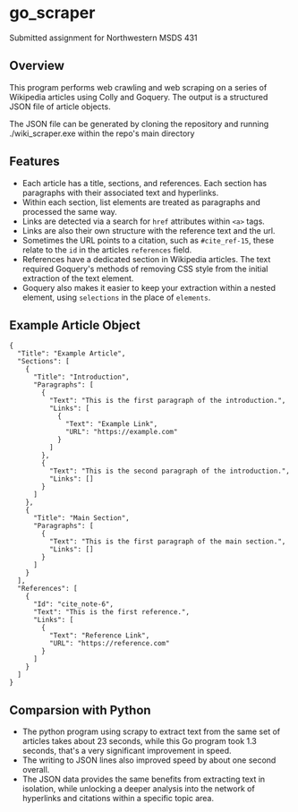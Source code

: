 # go_scraper

Submitted assignment for Northwestern MSDS 431

## Overview

This program performs web crawling and web scraping on a series of Wikipedia articles using Colly and Goquery. The output is a structured JSON file of article objects. 

The JSON file can be generated by cloning the repository and running ./wiki_scraper.exe within the repo's main directory

## Features
- Each article has a title, sections, and references. Each section has paragraphs with their associated text and hyperlinks.
- Within each section, list elements are treated as paragraphs and processed the same way.
- Links are detected via a search for `href` attributes within `<a>` tags.
- Links are also their own structure with the reference text and the url. 
- Sometimes the URL points to a citation, such as `#cite_ref-15`, these relate to the `id` in the articles `references` field.
- References have a dedicated section in Wikipedia articles. The text required Goquery's methods of removing CSS style from the initial extraction of the text element.
- Goquery also makes it easier to keep your extraction within a nested element, using `selections` in the place of `elements`. 

## Example Article Object
```
{
  "Title": "Example Article",
  "Sections": [
    {
      "Title": "Introduction",
      "Paragraphs": [
        {
          "Text": "This is the first paragraph of the introduction.",
          "Links": [
            {
              "Text": "Example Link",
              "URL": "https://example.com"
            }
          ]
        },
        {
          "Text": "This is the second paragraph of the introduction.",
          "Links": []
        }
      ]
    },
    {
      "Title": "Main Section",
      "Paragraphs": [
        {
          "Text": "This is the first paragraph of the main section.",
          "Links": []
        }
      ]
    }
  ],
  "References": [
    {
      "Id": "cite_note-6",
      "Text": "This is the first reference.",
      "Links": [
        {
          "Text": "Reference Link",
          "URL": "https://reference.com"
        }
      ]
    }
  ]
}
```

## Comparsion with Python
- The python program using scrapy to extract text from the same set of articles takes about 23 seconds, while this Go program took 1.3 seconds, that's a very significant improvement in speed.
- The writing to JSON lines also improved speed by about one second overall.
- The JSON data provides the same benefits from extracting text in isolation, while unlocking a deeper analysis into the network of hyperlinks and citations within a specific topic area.